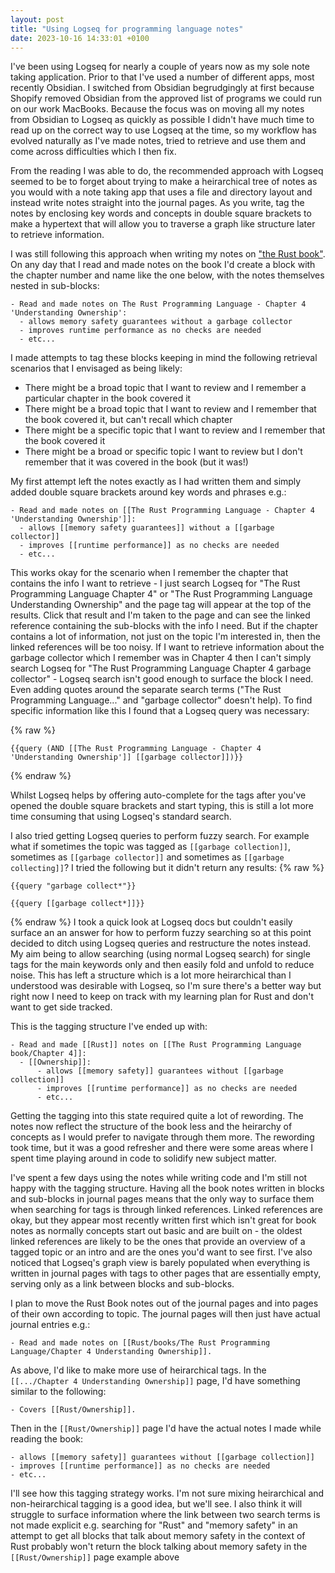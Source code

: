 ```yaml
---
layout: post
title: "Using Logseq for programming language notes"
date: 2023-10-16 14:33:01 +0100
---
```


I've been using Logseq for nearly a couple of years now as my sole note taking application. Prior to that I've used a number of different apps, most recently Obsidian. I switched from Obsidian begrudgingly at first because Shopify removed Obsidian from the approved list of programs we could run on our work MacBooks. Because the focus was on moving all my notes from Obsidian to Logseq as quickly as possible I didn't have much time to read up on the correct way to use Logseq at the time, so my workflow has evolved naturally as I've made notes, tried to retrieve and use them and come across difficulties which I then fix.

From the reading I was able to do, the recommended approach with Logseq seemed to be to forget about trying to make a heirarchical tree of notes as you would with a note taking app that uses a file and directory layout and instead write notes straight into the journal pages. As you write, tag the notes by enclosing key words and concepts in double square brackets to make a hypertext that will allow you to traverse a graph like structure later to retrieve information.

I was still following this approach when writing my notes on ["the Rust book"](https://doc.rust-lang.org/stable/book/). On any day that I read and made notes on the book I'd create a block with the chapter number and name like the one below, with the notes themselves nested in sub-blocks:

```
- Read and made notes on The Rust Programming Language - Chapter 4 'Understanding Ownership':
  - allows memory safety guarantees without a garbage collector
  - improves runtime performance as no checks are needed
  - etc...
```

I made attempts to tag these blocks keeping in mind the following retrieval scenarios that I envisaged as being likely:

- There might be a broad topic that I want to review and I remember a particular chapter in the book covered it
- There might be a broad topic that I want to review and I remember that the book covered it, but can't recall which chapter
- There might be a specific topic that I want to review and I remember that the book covered it
- There might be a broad or specific topic I want to review but I don't remember that it was covered in the book (but it was!)

My first attempt left the notes exactly as I had written them and simply added double square brackets around key words and phrases e.g.:

```
- Read and made notes on [[The Rust Programming Language - Chapter 4 'Understanding Ownership']]:
  - allows [[memory safety guarantees]] without a [[garbage collector]]
  - improves [[runtime performance]] as no checks are needed
  - etc...
```

This works okay for the scenario when I remember the chapter that contains the info I want to retrieve - I just search Logseq for "The Rust Programming Language Chapter 4" or "The Rust Programming Language Understanding Ownership" and the page tag will appear at the top of the results. Click that result and I'm taken to the page and can see the linked reference containing the sub-blocks with the info I need. But if the chapter contains a lot of information, not just on the topic I'm interested in, then the linked references will be too noisy. If I want to retrieve information about the garbage collector which I remember was in Chapter 4 then I can't simply search Logseq for "The Rust Programming Language Chapter 4 garbage collector" - Logseq search isn't good enough to surface the block I need. Even adding quotes around the separate search terms ("The Rust Programming Language..." and "garbage collector" doesn't help). To find specific information like this I found that a Logseq query was necessary:

{% raw %}

```
{{query (AND [[The Rust Programming Language - Chapter 4 'Understanding Ownership']] [[garbage collector]])}}
```

{% endraw %}

Whilst Logseq helps by offering auto-complete for the tags after you've opened the double square brackets and start typing, this is still a lot more time consuming that using Logseq's standard search.

I also tried getting Logseq queries to perform fuzzy search. For example what if sometimes the topic was tagged as `[[garbage collection]]`, sometimes as `[[garbage collector]]` and sometimes as `[[garbage collecting]]`? I tried the following but it didn't return any results:
{% raw %}

```
{{query "garbage collect*"}}

{{query [[garbage collect*]]}}
```

{% endraw %}
I took a quick look at Logseq docs but couldn't easily surface an an answer for how to perform fuzzy searching so at this point decided to ditch using Logseq queries and restructure the notes instead. My aim being to allow searching (using normal Logseq search) for single tags for the main keywords only and then easily fold and unfold to reduce noise. This has left a structure which is a lot more heirarchical than I understood was desirable with Logseq, so I'm sure there's a better way but right now I need to keep on track with my learning plan for Rust and don't want to get side tracked.

This is the tagging structure I've ended up with:

```
- Read and made [[Rust]] notes on [[The Rust Programming Language book/Chapter 4]]:
  - [[Ownership]]:
      - allows [[memory safety]] guarantees without [[garbage collection]]
      - improves [[runtime performance]] as no checks are needed
      - etc...
```

Getting the tagging into this state required quite a lot of rewording. The notes now reflect the structure of the book less and the heirarchy of concepts as I would prefer to navigate through them more. The rewording took time, but it was a good refresher and there were some areas where I spent time playing around in code to solidify new subject matter.

I've spent a few days using the notes while writing code and I'm still not happy with the tagging structure. Having all the book notes written in blocks and sub-blocks in journal pages means that the only way to surface them when searching for tags is through linked references. Linked references are okay, but they appear most recently written first which isn't great for book notes as normally concepts start out basic and are built on - the oldest linked references are likely to be the ones that provide an overview of a tagged topic or an intro and are the ones you'd want to see first. I've also noticed that Logseq's graph view is barely populated when everything is written in journal pages with tags to other pages that are essentially empty, serving only as a link between blocks and sub-blocks.

I plan to move the Rust Book notes out of the journal pages and into pages of their own according to topic. The journal pages will then just have actual journal entries e.g.:

```
- Read and made notes on [[Rust/books/The Rust Programming Language/Chapter 4 Understanding Ownership]].
```

As above, I'd like to make more use of heirarchical tags. In the `[[.../Chapter 4 Understanding Ownership]]` page, I'd have something similar to the following:

```
- Covers [[Rust/Ownership]].
```

Then in the `[[Rust/Ownership]]` page I'd have the actual notes I made while reading the book:

```
- allows [[memory safety]] guarantees without [[garbage collection]]
- improves [[runtime performance]] as no checks are needed
- etc...
```

I'll see how this tagging strategy works. I'm not sure mixing heirarchical and non-heirarchical tagging is a good idea, but we'll see. I also think it will struggle to surface information where the link between two search terms is not made explicit e.g. searching for "Rust" and "memory safety" in an attempt to get all blocks that talk about memory safety in the context of Rust probably won't return the block talking about memory safety in the `[[Rust/Ownership]]` page example above
